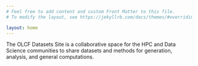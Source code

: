 ```yaml
---
# Feel free to add content and custom Front Matter to this file.
# To modify the layout, see https://jekyllrb.com/docs/themes/#overriding-theme-defaults

layout: home
---
```


The OLCF Datasets Site is a collaborative space for the HPC and Data Science communities to share datasets and methods for generation, analysis, and general computations.

